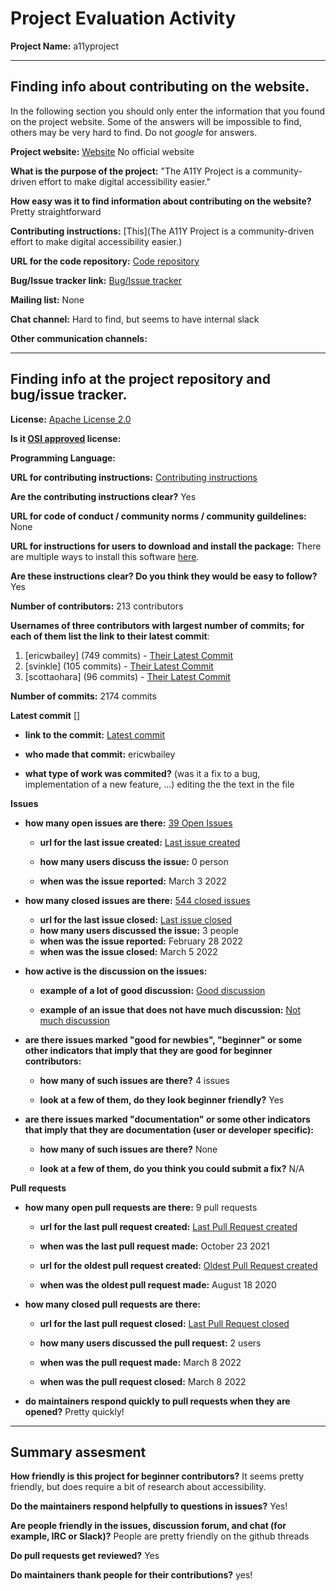 # Project Evaluation Activity



__Project Name:__  a11yproject


---

## Finding info about contributing on the website.

In the following section you should only enter the information that you
found on the project website. Some of the answers will be impossible to find, others
may be very hard to find. Do not _google_ for answers.

__Project website:__ [Website](https://github.com/mdn/yari#readme)
No official website 

__What is the purpose of the project:__ 
"The A11Y Project is a community-driven effort to make digital accessibility easier."

__How easy was it to find information about contributing on the website?__ 
Pretty straightforward

__Contributing instructions:__ [This](The A11Y Project is a community-driven effort to make digital accessibility easier.) 

__URL for the code repository:__ [Code repository](https://github.com/a11yproject/a11yproject.com#contributing)

__Bug/Issue tracker link:__ [Bug/Issue tracker](https://github.com/a11yproject/a11yproject.com/issues)

__Mailing list:__ None

__Chat channel:__ Hard to find, but seems to have internal slack

__Other communication channels:__ 


---

## Finding info at the project repository and bug/issue tracker.

__License:__ [Apache License 2.0](https://github.com/a11yproject/a11yproject.com/blob/main/LICENSE-APLv2)

__Is it [OSI approved](https://opensource.org/licenses/alphabetical) license:__ 

__Programming Language:__ 

__URL for contributing instructions:__ [Contributing instructions](https://github.com/a11yproject/a11yproject.com)

__Are the contributing instructions clear?__ 
Yes

__URL for code of conduct / community norms / community guildelines:__ None

__URL for instructions for users to download and install the package:__ There are multiple ways to install this software [here](https://opensource.org/licenses/alphabetical). 


__Are these instructions clear? Do you think they would be easy to follow?__ 
Yes

__Number of contributors:__ 213 contributors


__Usernames of three contributors with largest number of commits; for
each of them list the link to their latest commit__:

1. [ericwbailey] (749 commits) - [Their Latest Commit](https://github.com/a11yproject/a11yproject.com/commit/5091c22ac3a358f35346000b57bc799828fbd13d)
2. [svinkle] (105 commits) - [Their Latest Commit](https://github.com/a11yproject/a11yproject.com/commit/b5241c962ae1bdd958698b0af66a67bd248b25a5)
3. [scottaohara] (96 commits) - [Their Latest Commit](https://github.com/a11yproject/a11yproject.com/commits?author=scottaohara)


__Number of commits:__ 2174 commits

__Latest commit__ [] 

- __link to the commit:__ [Latest commit](https://github.com/a11yproject/a11yproject.com/commit/5091c22ac3a358f35346000b57bc799828fbd13d)

- __who made that commit:__ ericwbailey

- __what type of work was commited?__ (was it a fix to a bug, implementation of a new feature, ...) editing the the text in the file


__Issues__

- __how many open issues are there:__ [39 Open Issues](https://github.com/a11yproject/a11yproject.com/issues)

    - __url for the last issue created:__ [Last issue created](https://github.com/a11yproject/a11yproject.com/issues/1419)

    - __how many users discuss the issue:__ 0 person
    
    - __when was the issue reported:__ March 3 2022
    

- __how many closed issues are there:__ [544 closed issues](https://github.com/a11yproject/a11yproject.com/issues?q=is%3Aissue+is%3Aclosed)
    - __url for the last issue closed:__ [Last issue closed](https://github.com/a11yproject/a11yproject.com/issues/1416)
    - __how many users discussed the issue:__ 3 people
    - __when was the issue reported:__ February 28 2022
    - __when was the issue closed:__ March 5 2022

- __how active is the discussion on the issues:__ 

    - __example of a lot of good discussion:__ [Good discussion](https://github.com/a11yproject/a11yproject.com/issues/1286)
    
    - __example of an issue that does not have much discussion:__ [Not much discussion](https://github.com/a11yproject/a11yproject.com/issues/1319)



- __are there issues marked "good for newbies", "beginner" or some other indicators that imply that they are good for beginner contributors:__ 

    - __how many of such issues are there?__ 4 issues
    
    - __look at a few of them, do they look beginner friendly?__ Yes



- __are there issues marked "documentation" or some other indicators that imply that they are documentation (user or developer specific):__ 

    - __how many of such issues are there?__ None
    
    - __look at a few of them, do you think you could submit a fix?__ N/A



__Pull requests__

- __how many open pull requests are there:__ 9 pull requests

    - __url for the last pull request created:__ [Last Pull Request created](https://github.com/a11yproject/a11yproject.com/pull/1372)
    
    - __when was the last pull request made:__ October 23 2021

    - __url for the oldest pull request created:__ [Oldest Pull Request created](https://github.com/a11yproject/a11yproject.com/pull/1071)
    
    - __when was the oldest pull request made:__ August 18 2020

- __how many closed pull requests are there:__ 

    - __url for the last pull request closed:__ [Last Pull Request closed](https://github.com/a11yproject/a11yproject.com/pull/1421)
    
    - __how many users discussed the pull request:__ 2 users
    
    - __when was the pull request made:__  March 8 2022
    
    - __when was the pull request closed:__ March 8 2022
    

- __do maintainers respond quickly to pull requests when they are opened?__ 
Pretty quickly! 




---


## Summary assesment
__How friendly is this project for beginner contributors?__
It seems pretty friendly, but does require a bit of research about accessibility.



__Do the maintainers respond helpfully to questions in issues?__
Yes!


__Are people friendly in the issues, discussion forum, and chat (for example, IRC or Slack)?__
People are pretty friendly on the github threads



__Do pull requests get reviewed?__
Yes


__Do maintainers thank people for their contributions?__
yes! 

